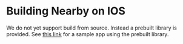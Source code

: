 # Building Nearby on IOS

We do not yet support build from source. Instead a prebuilt library is provided. See [this link](https://github.com/google/nearby/blob/master/internal/platform/implementation/ios/Example/NearbyConnectionsExample/README.md) for a sample app using the prebuilt library.
